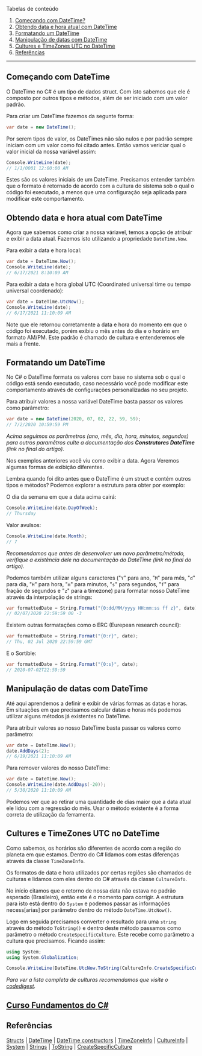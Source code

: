 Tabelas de conteúdo 
 1. [Começando com DateTime?](#comecandocomdatetime)
 2. [Obtendo data e hora atual com DateTime](#obtendo-data-e-hora-atual-com-datetime)
 3. [Formatando um DateTime](#formatando-um-datetime)
 4. [Manipulação de datas com DateTime](#manipulacao-de-datas-com-datetime)
 5. [Cultures e TimeZones UTC no DateTime](#cultures-e-timezones-utc-no-datetime)
 6. [Referências](#referencias)

*******

<div id='comecandocomdatetime'></div> 

## Começando com DateTime
O DateTime no C# é um tipo de dados struct. Com isto sabemos que ele é composto por outros tipos e métodos, além de ser iniciado com um valor padrão.

Para criar um DateTime fazemos da segunte forma:

```csharp
var date = new DateTime();
```

Por serem tipos de valor, os DateTimes não são nulos e por padrão sempre iniciam com um valor como foi citado antes. Então vamos vericiar qual o valor inicial da nossa variável assim:

```csharp
Console.WriteLine(date);
// 1/1/0001 12:00:00 AM
```

Estes são os valores iniciais de um DateTime. Precisamos entender também que o formato é retornado de acordo com a cultura do sistema sob o qual o código foi executado, a menos que uma configuração seja aplicada para modificar este comportamento.

<div id="obtendo-data-e-hora-atual-com-datetime"></div>

## Obtendo data e hora atual com DateTime
Agora que sabemos como criar a nossa váriavel, temos a opção de atribuir e exibir a data atual. Fazemos isto utilizando a propriedade `DateTime.Now`.

Para exibir a data e hora local:
```csharp
var date = DateTime.Now();
Console.WriteLine(date);
// 6/17/2021 8:10:09 AM
```

Para exibir a data e hora global UTC (Coordinated universal time ou tempo universal coordenado):
```csharp
var date = DateTime.UtcNow();
Console.WriteLine(date);
// 6/17/2021 11:10:09 AM
```

Note que ele retornou corretamente a data e hora do momento em que o código foi executado, porém exibiu o mês antes do dia e o horário em formato AM/PM. Este padrão é chamado de cultura e entenderemos ele mais a frente.

<div id="formatando-um-datetime"></div>

## Formatando um DateTime

No C# o DateTime formata os valores com base no sistema sob o qual o código está sendo executado, caso necessário você pode modificar este comportamento através de configurações personalizadas no seu projeto.

Para atribuir valores a nossa variável DateTime basta passar os valores como parâmetro:

```csharp
var date = new DateTime(2020, 07, 02, 22, 59, 59);
// 7/2/2020 10:59:59 PM
```

*Acima seguimos os parâmetros (ano, mês, dia, hora, minutos, segundos) para outros paramêtros culte a documentação dos **Construtores DateTime** (link no final do artigo).*

Nos exemplos anteriores você viu como exibir a data. Agora Veremos algumas formas de exibição diferentes.

Lembra quando foi dito antes que o DateTime é um struct e contém outros tipos e métodos? Podemos explorar a estrutura para obter por exemplo:

O dia da semana em que a data acima cairá:
```csharp
Console.WriteLine(date.DayOfWeek);
// Thursday
```

Valor avulsos:
```csharp
Console.WriteLine(date.Month);
// 7
```
*Recomendamos que antes de desenvolver um novo parâmetro/método, verifique a existência dele na documentação do DateTime (link no final do artigo).*

Podemos também utilizar alguns caracteres ("`Y`" para ano, "`M`" para mês, "`d`" para dia, "`H`" para hora, "`m`" para minutos, "`s`" para segundos, "`f`" para fração de segundos e "`z`" para a timezone) para formatar nosso DateTime através da interpolação de strings:

```csharp
var formattedDate = String.Format("{0:dd/MM/yyyy HH:mm:ss ff z}", date);
// 02/07/2020 22:59:59 00 -3
```

Existem outras formatações como o ERC (Eurepean research council):
```csharp
var formattedDate = String.Format("{0:r}", date);
// Thu, 02 Jul 2020 22:59:59 GMT
```

E o Sortible:
```csharp
var formattedDate = String.Format("{0:s}", date);
// 2020-07-02T22:59:59
```

<div id="manipulacao-de-datas-com-datetim"></div>

## Manipulação de datas com DateTime

Até aqui aprendemos a definir e exibir de várias formas as datas e horas. Em situações em que precisamos calcular datas e horas nós podemos utilizar alguns métodos já existentes no DateTime.

Para atribuir valores ao nosso DateTime basta passar os valores como parâmetro:
```csharp
var date = DateTime.Now();
date.AddDays(2);
// 6/19/2021 11:10:09 AM
```

Para remover valores do nosso DateTime:
```csharp
var date = DateTime.Now();
Console.WriteLine(date.AddDays(-20));
// 5/30/2020 11:10:09 AM
```

Podemos ver que ao retirar uma quantidade de dias maior que a data atual ele lidou com a regressão do mês. Usar o método existente é a forma correta de utilização da ferramenta.

<div id="cultures-e-timezones-utc-no-datetime"></div>

## Cultures e TimeZones UTC no DateTime

Como sabemos, os horários são diferentes de acordo com a região do planeta em que estamos. Dentro do C# lidamos com estas diferenças através da classe `TimeZoneInfo`.

Os formatos de data e hora utilizados por certas regiões são chamados de culturas e lidamos com eles dentro do C# através da classe `CultureInfo`.

No início citamos que o retorno de nossa data não estava no padrão esperado (Brasileiro), então este é o momento para corrigir. A estrutura para isto está dentro do `System` e podemos passar as informações necess[arias] por parâmetro dentro do método `DateTime.UtcNow()`.

Logo em seguida precisamos converter o resultado para uma `string` através do método `ToString()` e dentro deste método passamos como parâmetro o método `CreateSpecificCulture`. Este recebe como parâmetro a cultura que precisamos. Ficando assim:

```csharp
using System;
using System.Globalization;

Console.WriteLine(DateTime.UtcNow.ToString(CultureInfo.CreateSpecificCulture("pt-BR")));
```
*Para ver a lista completa de culturas recomendamos que visite o [codedigest](http://www.codedigest.com/CodeDigest/207-Get-All-Language-Country-Code-List-for-all-Culture-in-C---ASP-Net.aspx).*

## [Curso Fundamentos do C#](https://beta.balta.io/cursos/fundamentos-csharp)

<div id="referencias"></div>

## Referências
[Structs](https://docs.microsoft.com/en-us/dotnet/csharp/language-reference/language-specification/structs) | [DateTime](https://docs.microsoft.com/en-us/dotnet/api/system.datetime?view=net-5.0) | [DateTime constructors](https://docs.microsoft.com/en-us/dotnet/api/system.datetime.-ctor?view=net-5.0) | [TimeZoneInfo](https://docs.microsoft.com/en-us/dotnet/api/system.timezoneinfo?view=net-5.0) | [CultureInfo](https://docs.microsoft.com/en-us/dotnet/api/system.globalization.cultureinfo?view=net-5.0) | [System](https://docs.microsoft.com/en-us/dotnet/api/system?view=net-5.0) | [Strings](https://docs.microsoft.com/en-us/dotnet/csharp/programming-guide/strings/) | [ToString](https://docs.microsoft.com/en-us/dotnet/api/system.object.tostring?view=net-5.0) | [CreateSpecificCulture](https://docs.microsoft.com/en-us/dotnet/api/system.globalization.cultureinfo.createspecificculture?view=net-5.0)
